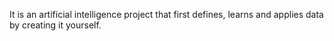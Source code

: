 It is an artificial intelligence project that first defines, learns and applies data by creating it yourself.

